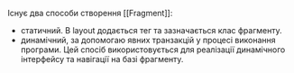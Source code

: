 Існує два способи створення [[Fragment]]:
- статичний. В layout додається тег <fragment> та зазначається клас фрагменту.
- динамічний, за допомогаю явних транзакцій у процесі виконання програми. Цей спосіб використовується для реалізації динамічного інтерфейсу та навігації на базі фрагменту.